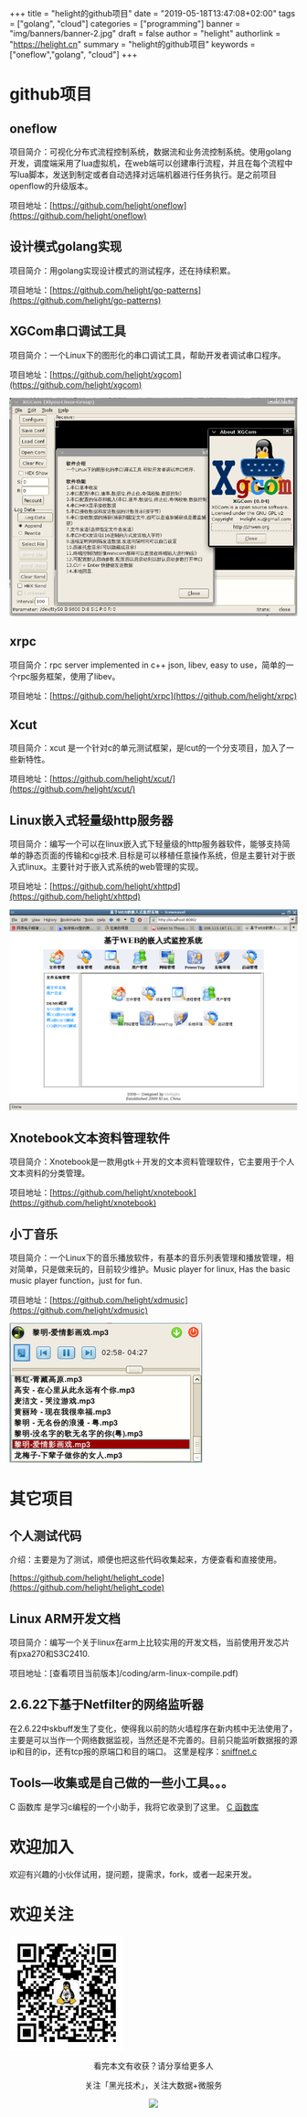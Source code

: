 +++
title = "helight的github项目"
date = "2019-05-18T13:47:08+02:00"
tags = ["golang", "cloud"]
categories = ["programming"]
banner = "img/banners/banner-2.jpg"
draft = false
author = "helight"
authorlink = "https://helight.cn"
summary = "helight的github项目"
keywords = ["oneflow","golang", "cloud"]
+++

# github项目
## oneflow
项目简介：可视化分布式流程控制系统，数据流和业务流控制系统。使用golang开发，调度端采用了lua虚拟机，在web端可以创建串行流程，并且在每个流程中写lua脚本，发送到制定或者自动选择对远端机器进行任务执行。是之前项目openflow的升级版本。

项目地址：[https://github.com/helight/oneflow](https://github.com/helight/oneflow)

## 设计模式golang实现
项目简介：用golang实现设计模式的测试程序，还在持续积累。

项目地址：[https://github.com/helight/go-patterns](https://github.com/helight/go-patterns)

## XGCom串口调试工具
项目简介：一个Linux下的图形化的串口调试工具，帮助开发者调试串口程序。

项目地址：[https://github.com/helight/xgcom](https://github.com/helight/xgcom)

![](../201901imgs/xgcom.png)

## xrpc
项目简介：rpc server  implemented in c++ json, libev, easy to use，简单的一个rpc服务框架，使用了libev。

项目地址：[https://github.com/helight/xrpc](https://github.com/helight/xrpc)

## Xcut
项目简介：xcut 是一个针对c的单元测试框架，是lcut的一个分支项目，加入了一些新特性。

项目地址：[https://github.com/helight/xcut/](https://github.com/helight/xcut/)

## Linux嵌入式轻量级http服务器
项目简介：编写一个可以在linux嵌入式下轻量级的http服务器软件，能够支持简单的静态页面的传输和cgi技术.目标是可以移植任意操作系统，但是主要针对于嵌入式linux。主要针对于嵌入式系统的web管理的实现。

项目地址：[https://github.com/helight/xhttpd](https://github.com/helight/xhttpd)

![](../201901imgs/xhttpd.png)

## Xnotebook文本资料管理软件
项目简介：Xnotebook是一款用gtk＋开发的文本资料管理软件，它主要用于个人文本资料的分类管理。

项目地址：[https://github.com/helight/xnotebook](https://github.com/helight/xnotebook)

## 小丁音乐
项目简介：一个Linux下的音乐播放软件，有基本的音乐列表管理和播放管理，相对简单，只是做来玩的，目前较少维护。Music player for linux, Has the basic music player function，just for fun.

项目地址：[https://github.com/helight/xdmusic](https://github.com/helight/xdmusic)

![](../201901imgs/xdmusic.png)

# 其它项目
## 个人测试代码
介绍：主要是为了测试，顺便也把这些代码收集起来，方便查看和直接使用。

[https://github.com/helight/helight_code](https://github.com/helight/helight_code)

## Linux ARM开发文档
项目简介：编写一个关于linux在arm上比较实用的开发文档，当前使用开发芯片有pxa270和S3C2410.

项目地址：[查看项目当前版本]/coding/arm-linux-compile.pdf)

## 2.6.22下基于Netfilter的网络监听器
在2.6.22中skbuff发生了变化，使得我以前的防火墙程序在新内核中无法使用了，主要是可以当作一个网络数据监视，当然还是不完善的。目前只能监听数据报的源ip和目的ip，还有tcp报的原端口和目的端口。 这里是程序：[sniffnet.c](/coding/sniffnet.c)

## Tools—收集或是自己做的一些小工具。。。
C 函数库
是学习c编程的一个小助手，我将它收录到了这里。
[C 函数库](/tools/clib/clib.html)

# 欢迎加入
欢迎有兴趣的小伙伴试用，提问题，提需求，fork，或者一起来开发。

# 欢迎关注
![](../201901imgs/qrcode_helight.jpg)

<center>
看完本文有收获？请分享给更多人

关注「黑光技术」，关注大数据+微服务

![](/img/qrcode_helight_tech.jpg)
</center>